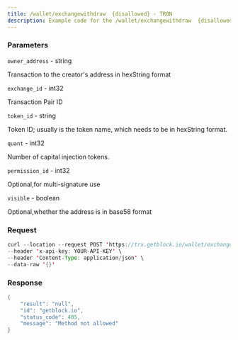 ```yaml
---
title: /wallet/exchangewithdraw  {disallowed} - TRON
description: Example code for the /wallet/exchangewithdraw  {disallowed} rest method. Сomplete guide on how to use /wallet/exchangewithdraw  {disallowed} rest in GetBlock.io Web3 documentation.
---
```


### Parameters


`owner_address` - string

Transaction to the creator's address in hexString format

`exchange_id` - int32

Transaction Pair ID

`token_id` - string

Token ID; usually is the token name, which needs to be in hexString
format.

`quant` - int32

Number of capital injection tokens.

`permission_id` - int32

Optional,for multi-signature use

`visible` - boolean

Optional,whether the address is in base58 format

### Request

``` java
curl --location --request POST 'https://trx.getblock.io/wallet/exchangewithdraw' \
--header 'x-api-key: YOUR-API-KEY' \
--header 'Content-Type: application/json' \
--data-raw '{}'
```

###  Response

``` java
{
    "result": "null",
    "id": "getblock.io",
    "status_code": 405,
    "message": "Method not allowed"
}
```

